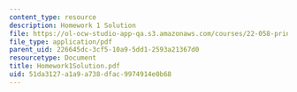 ```yaml
---
content_type: resource
description: Homework 1 Solution
file: https://ol-ocw-studio-app-qa.s3.amazonaws.com/courses/22-058-principles-of-medical-imaging-fall-2002/51da3127a1a9a738dfac9974914e0b68_Homework1Solution.pdf
file_type: application/pdf
parent_uid: 226645dc-3cf5-10a9-5dd1-2593a21367d0
resourcetype: Document
title: Homework1Solution.pdf
uid: 51da3127-a1a9-a738-dfac-9974914e0b68
---
```

